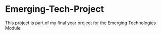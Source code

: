 # Emerging-Tech-Project
This project is part of my final year project for the Emerging Technologies Module
